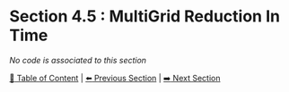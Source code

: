 # Section 4.5 : MultiGrid Reduction In Time

_No code is associated to this section_

[:book: Table of Content](../../README.md) | [:arrow_left: Previous Section](../sec4.4/README.md) | [:arrow_right: Next Section](../sec4.6/README.md)